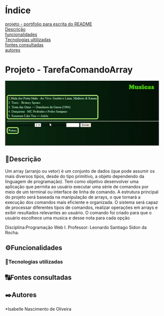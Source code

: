 # Índice
[projeto - portifolio para escrita do README](#projeto---portifolio-para-escrita-do-readme)  
[Descrição](#descri%C3%A7%C3%A3o)  
[funcionalidades](#funcionalidades)  
[Tecnologias ultilizadas](#tecnologias-ultilizadas)    
[fontes consultadas](#fontes-consultadas)  
[autores](#autores)  

# Projeto - TarefaComandoArray
![image](gif/Gravando-2023-09-15-094241.gif)

## 📰Descrição
Um array (arranjo ou vetor) é um conjunto de dados (que pode assumir os mais diversos tipos, desde do tipo primitivo, a objeto dependendo da linguagem de programação).
Tem como objetivo desenvolver uma aplicação que permita ao usuário executar uma série de comandos por meio de um terminal ou interface de linha de comando. A estrutura principal do projeto será baseada na manipulação de arrays, o que tornará a execução dos comandos mais eficiente e organizada. O sistema será capaz de processar diferentes tipos de comandos, realizar operações em arrays e exibir resultados relevantes ao usuário.
O comando foi criado para que o usuário escolhece uma musica e desse nota para cada opção

Disciplina:Programação Web I.
Professor: Leonardo Santiago Sidon da Rocha.

## ⚙️Funcionalidades



### 📱Tecnologias utilizadas

## 🔠Fontes consultadas

## ✒️Autores
   *Isabelle Nascimento de Oliveira
